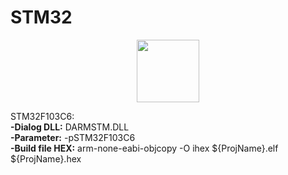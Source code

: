 # STM32

<p align="center"><a href="https://www.st.com/en/microcontrollers-microprocessors/stm32f103c6.html"><img height="100" align="center" src="https://th.bing.com/th/id/R.d165ecdc3b038014bc41b75ad0b2e04d?rik=jd0zwCjZyRqOog&riu=http%3a%2f%2frac.su%2fimg%2flogo%2fSTM32.png&ehk=rrUGRKV7%2fo%2b4laQ00sv3sfYEl8KiC8gjRZjm51z4suM%3d&risl=&pid=ImgRaw&r=0"/></a></p>

STM32F103C6: <br>
**-Dialog DLL:** DARMSTM.DLL <br>
**-Parameter:** -pSTM32F103C6 <br>
**-Build file HEX:** arm-none-eabi-objcopy -O ihex ${ProjName}.elf ${ProjName}.hex
